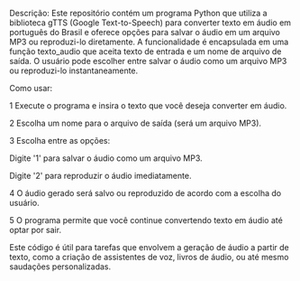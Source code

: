 Descrição:
Este repositório contém um programa Python que utiliza a biblioteca gTTS (Google Text-to-Speech) para converter texto em áudio em português do Brasil e oferece opções para salvar o áudio em um arquivo MP3 ou reproduzi-lo diretamente. A funcionalidade é encapsulada em uma função texto_audio que aceita texto de entrada e um nome de arquivo de saída. O usuário pode escolher entre salvar o áudio como um arquivo MP3 ou reproduzi-lo instantaneamente.

Como usar:

1 Execute o programa e insira o texto que você deseja converter em áudio.


2 Escolha um nome para o arquivo de saída (será um arquivo MP3). 

3 Escolha entre as opções:

   Digite '1' para salvar o áudio como um arquivo MP3.
 
   Digite '2' para reproduzir o áudio imediatamente.


 
4 O áudio gerado será salvo ou reproduzido de acordo com a escolha do usuário.

5 O programa permite que você continue convertendo texto em áudio até optar por sair.

Este código é útil para tarefas que envolvem a geração de áudio a partir de texto, como a criação de assistentes de voz, livros de áudio, ou até mesmo saudações personalizadas.
